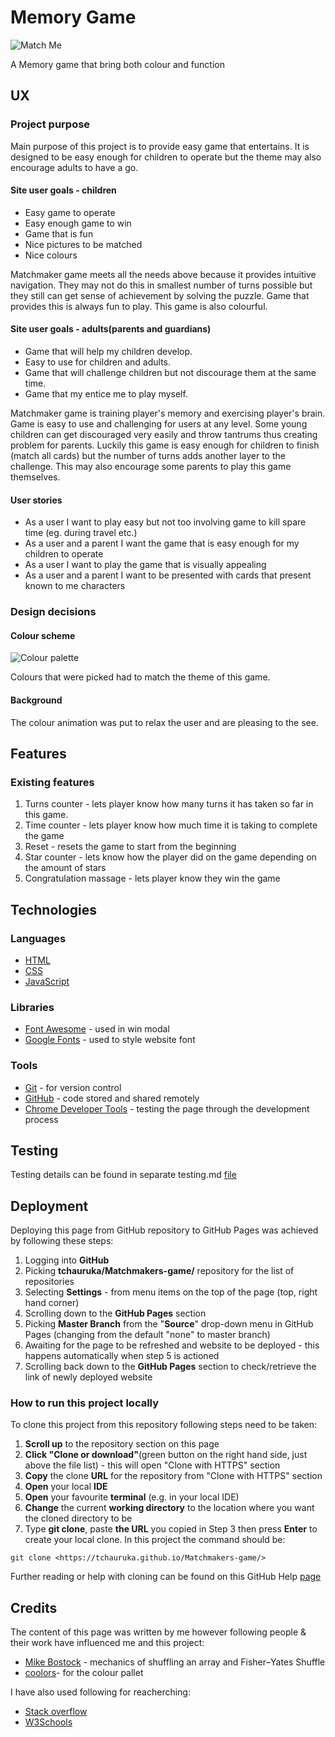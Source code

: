 # Memory Game

![Match Me](https://github.com/TChauruka/Matchmakers-game/blob/main/images/Screenshot.jpg)

A Memory game that bring both colour and function

## UX

### Project purpose

Main purpose of this project is to provide easy game that entertains. It is designed to be easy enough for children to operate but the theme may also encourage adults to have a go.

#### Site user goals - children

- Easy game to operate
- Easy enough game to win
- Game that is fun
- Nice pictures to be matched
- Nice colours

Matchmaker game meets all the needs above because it provides intuitive navigation. They may not do this in smallest number of turns possible but they still can get sense of achievement by solving the puzzle. Game that provides this is always fun to play. This game is also colourful.

#### Site user goals - adults(parents and guardians)

- Game that will help my children develop.
- Easy to use for children and adults.
- Game that will challenge children but not discourage them at the same time.
- Game that my entice me to play myself.

Matchmaker game is training player's memory and exercising player's brain. Game is easy to use and challenging for users at any level. Some young children can get discouraged very easily and throw tantrums thus creating problem for parents. Luckily this game is easy enough for children to finish (match all cards) but the number of turns adds another layer to the challenge. This may also encourage some parents to play this game themselves.

#### User stories

- As a user I want to play easy but not too involving game to kill spare time (eg. during travel etc.)
- As a user and a parent I want the game that is easy enough for my children to operate
- As a user I want to play the game that is visually appealing
- As a user and a parent I want to be presented with cards that present known to me characters


### Design decisions

#### Colour scheme

![Colour palette](https://github.com/TChauruka/Matchmakers-game/blob/main/images/pallet.jpg)

Colours that were picked had to match the theme of this game.

#### Background

The colour animation was put to relax the user and are pleasing  to the see.

## Features

### Existing features

1. Turns counter - lets player know how many turns it has taken so far in this game.
2. Time counter - lets player know how much  time it is taking to complete the game
3. Reset - resets the game to start from the beginning
4. Star counter - lets know how the player did on the game depending on the amount of stars
5. Congratulation massage - lets player know they win the game


## Technologies

### Languages

- [HTML](https://www.w3schools.com/html/)
- [CSS](https://www.w3schools.com/css/)
- [JavaScript](https://www.w3schools.com/js/)

### Libraries

- [Font Awesome](https://fontawesome.com/) - used in win modal
- [Google Fonts](https://fonts.google.com/) - used to style website font

### Tools

- [Git](https://git-scm.com/) - for version control
- [GitHub](https://github.com/) - code stored and shared remotely
- [Chrome Developer Tools](https://developers.google.com/web/tools/chrome-devtools) - testing the page through the development process


## Testing

Testing details can be found in separate testing.md [file](https://github.com/TChauruka/Matchmakers-game/blob/main/testing.md)

## Deployment

Deploying this page from GitHub repository to GitHub Pages was achieved by following these steps:

1. Logging into **GitHub**
2. Picking **tchauruka/Matchmakers-game/** repository for the list of repositories
3. Selecting **Settings** - from menu items on the top of the page (top, right hand corner)
4. Scrolling down to the **GitHub Pages** section
5. Picking **Master Branch** from the "**Source**" drop-down menu in GitHub Pages (changing from the default "none" to master branch)
6. Awaiting for the page to be refreshed and website to be deployed - this happens automatically when step 5 is actioned
7. Scrolling back down to the **GitHub Pages** section to check/retrieve the link of newly deployed website

### How to run this project locally

To clone this project from this repository following steps need to be taken:

1. **Scroll up** to the repository section on this page
2. **Click "Clone or download"**(green button on the right hand side, just above the file list) - this will open "Clone with HTTPS" section
3. **Copy** the clone **URL** for the repository from "Clone with HTTPS" section
4. **Open** your local **IDE**
5. **Open** your favourite **terminal** (e.g. in your local IDE)
6. **Change** the current **working directory** to the location where you want the cloned directory to be
7. Type **git clone**, paste **the URL** you copied in Step 3 then press **Enter** to create your local clone. In this project the command should be:

```console
git clone <https://tchauruka.github.io/Matchmakers-game/>
```

Further reading or help with cloning can be found on this GitHub Help [page](https://help.github.com/en/github/creating-cloning-and-archiving-repositories/cloning-a-repository)

## Credits

The content of this page was written by me however following people & their work have influenced me and this project:

- [Mike Bostock](https://bost.ocks.org/mike/) - mechanics of shuffling an array and Fisher–Yates Shuffle
- [coolors](https://coolors.co/palettes/)- for the colour pallet


I have also used following for reacherching:

- [Stack overflow](https://stackoverflow.com/)
- [W3Schools](https://www.w3schools.com/)
